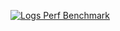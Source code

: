 [![Logs Perf Benchmark](/img/blog/common/logs_perf_cta.png)](https://signoz.io/blog/logs-performance-benchmark/)